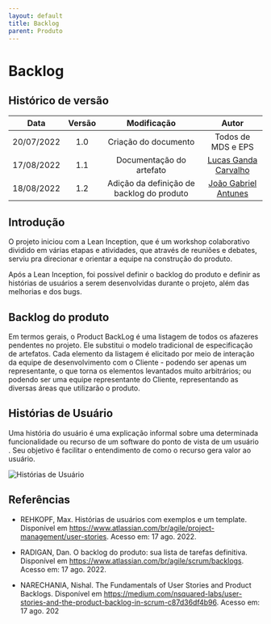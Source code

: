 ```yaml
---
layout: default
title: Backlog
parent: Produto
---
```


# Backlog

## Histórico de versão

| Data | Versão | Modificação | Autor |
| :--: | :----: | :---------: | :---: |
| 20/07/2022 | 1.0 | Criação do documento | Todos de MDS e EPS |
| 17/08/2022 | 1.1 | Documentação do artefato | [Lucas Ganda Carvalho](https://github.com/lucasgandac) |
| 18/08/2022 | 1.2 | Adição da definição de backlog do produto | [João Gabriel Antunes](https://github.com/flyerjohn) |

## Introdução

O projeto iniciou com a Lean Inception, que é um workshop colaborativo dividido em várias etapas e atividades, que através de reuniões e debates, serviu pra direcionar e orientar a equipe na construção do produto.

Após a Lean Inception, foi possível definir o backlog do produto e definir as histórias de usuários a serem desenvolvidas durante o projeto, além das melhorias e dos bugs.

## Backlog do produto

Em termos gerais, o Product BackLog é uma listagem de todos os afazeres pendentes no projeto. Ele substitui o modelo tradicional de especificação de artefatos. Cada elemento da listagem é elicitado por meio de interação da equipe de desenvolvimento com o Cliente - podendo ser apenas um representante, o que torna os elementos levantados muito arbitrários; ou podendo ser uma equipe representante do Cliente, representando as diversas áreas que utilizarão o produto.

## Histórias de Usuário

Uma história do usuário é uma explicação informal sobre uma determinada funcionalidade ou recurso de um software do ponto de vista de um usuário . Seu objetivo é facilitar o entendimento de como o recurso gera valor ao usuário.


![Histórias de Usuário](../../../assets/images/backlog.png)


## Referências

- REHKOPF, Max. Histórias de usuários com exemplos e um template. Disponível em https://www.atlassian.com/br/agile/project-management/user-stories. Acesso em: 17 ago. 2022.

- RADIGAN, Dan. O backlog do produto: sua lista de tarefas definitiva. Disponível em https://www.atlassian.com/br/agile/scrum/backlogs. Acesso em: 17 ago. 2022.

- NARECHANIA, Nishal. The Fundamentals of User Stories and Product Backlogs. Disponível em https://medium.com/nsquared-labs/user-stories-and-the-product-backlog-in-scrum-c87d36df4b96. Acesso em: 17 ago. 202

